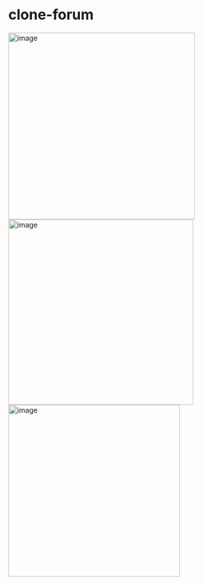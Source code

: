 # clone-forum
<img width="373" alt="image" src="https://github.com/Manoelamatte/clone-forum/assets/84184746/4195e5af-da24-4b5c-b054-ee21dc91819b">

<img width="370" alt="image" src="https://github.com/Manoelamatte/clone-forum/assets/84184746/4b920cc2-be2e-4ff0-bf8d-79dbeee36a52">

<img width="343" alt="image" src="https://github.com/Manoelamatte/clone-forum/assets/84184746/380ac0c9-f41e-40c3-bb7f-23e2908976e5">
